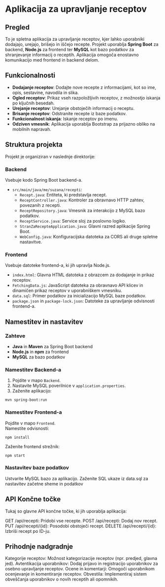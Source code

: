 # Aplikacija za upravljanje receptov

## Pregled
To je spletna aplikacija za upravljanje receptov, kjer lahko uporabniki dodajajo, urejajo, brišejo in iščejo recepte. Projekt uporablja **Spring Boot** za backend, **Node.js** za frontend ter **MySQL** kot bazo podatkov za shranjevanje informacij o receptih. Aplikacija omogoča enostavno komunikacijo med frontend in backend delom.

## Funkcionalnosti
- **Dodajanje receptov**: Dodajte nove recepte z informacijami, kot so ime, opis, sestavine, navodila in slika.
- **Ogled receptov**: Prikaz vseh razpoložljivih receptov, z možnostjo iskanja po ključnih besedah.
- **Urejanje receptov**: Urejanje obstoječih informacij o receptu.
- **Brisanje receptov**: Odstranite recepte iz baze podatkov.
- **Funkcionalnost iskanja**: Iskanje receptov po imenu.
- **Odziven vmesnik**: Aplikacija uporablja Bootstrap za prijazno obliko na mobilnih napravah.

## Struktura projekta
Projekt je organiziran v naslednje direktorije:

### Backend
Vsebuje kodo Spring Boot backend-a.

- `src/main/java/me/suzana/recepti`: 
  - `Recept.java`: Entiteta, ki predstavlja recept.
  - `ReceptController.java`: Kontroler za obravnavo HTTP zahtev, povezanih z recepti.
  - `ReceptRepository.java`: Vmesnik za interakcijo z MySQL bazo podatkov.
  - `ReceptService.java`: Service sloj za poslovno logiko.
  - `StranZaRecepteApplication.java`: Glavni razred aplikacije Spring Boot.
  - `WebConfig.java`: Konfiguracijska datoteka za CORS ali druge spletne nastavitve.

### Frontend
Vsebuje datoteke frontend-a, ki jih upravlja Node.js.

- `index.html`: Glavna HTML datoteka z obrazcem za dodajanje in prikaz receptov.
- `FetchingData.js`: JavaScript datoteka za obravnavo API klicev in dinamičen prikaz receptov v uporabniškem vmesniku.
- `data.sql`: Primer podatkov za inicializacijo MySQL baze podatkov.
- `package.json` in `package-lock.json`: Datoteke za upravljanje odvisnosti frontend-a.

## Namestitev in nastavitev

### Zahteve
- **Java** in **Maven** za Spring Boot backend
- **Node.js** in **npm** za frontend
- **MySQL** za bazo podatkov

### Namestitev Backend-a
1. Pojdite v mapo `Backend`.
2. Nastavite MySQL poverilnice v `application.properties`.
3. Zaženite aplikacijo:
   
`mvn spring-boot:run`

### Namestitev Frontend-a  
Pojdite v mapo `Frontend`.  
Namestite odvisnosti:  

`npm install`

Zaženite frontend strežnik:

`npm start`

### Nastavitev baze podatkov
Ustvarite MySQL bazo za aplikacijo.
Zaženite SQL ukaze iz data.sql za nastavitev začetne sheme in podatkov

## API Končne točke
Tukaj so glavne API končne točke, ki jih uporablja aplikacija:

GET /api/recepti: Pridobi vse recepte.
POST /api/recepti: Dodaj nov recept.
PUT /api/recepti/{id}: Posodobi obstoječi recept.
DELETE /api/recepti/{id}: Izbriši recept po ID-ju.

## Prihodnje nadgradnje
Kategorije receptov: Možnost kategorizacije receptov (npr. predjed, glavna jed).
Avtentikacija uporabnikov: Dodaj prijavo in registracijo uporabnikov za osebno upravljanje receptov.
Ocene in komentarji: Omogoči uporabnikom ocenjevanje in komentiranje receptov.
Obvestila: Implementiraj sistem obveščanja uporabnikov o novih receptih ali opomnikih.

